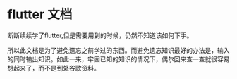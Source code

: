 # flutter 文档

断断续续学了flutter,但是需要用到的时候，仍然不知道该如何下手。

所以此文档是为了避免遗忘之前学过的东西。而避免遗忘知识最好的办法是，输入的同时输出知识。如此一来，牢固已知的知识的情况下，偶尔回来查一查就很容易想起来了，而不是到处谷歌资料。

